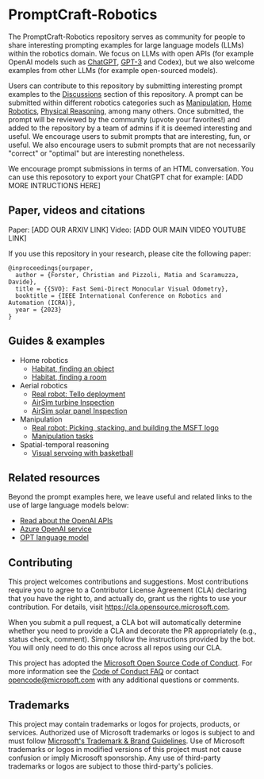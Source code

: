 # PromptCraft-Robotics

The PromptCraft-Robotics repository serves as community for people to share interesting prompting examples for large language models (LLMs) within the robotics domain.
We focus on LLMs with open APIs (for example OpenAI models such as [ChatGPT](https://openai.com/blog/chatgpt/), [GPT-3](https://openai.com/api/) and Codex), but we also welcome examples from other LLMs (for example open-sourced models).

Users can contribute to this repository by submitting interesting prompt examples to the [Discussions](https://github.com/microsoft/PromptCraft-Robotics/discussions) section of this repository. A prompt can be submitted within different robotics categories such as [Manipulation](https://github.com/microsoft/PromptCraft-Robotics/discussions/categories/llm-manipulation), [Home Robotics](https://github.com/microsoft/PromptCraft-Robotics/discussions/categories/llm-home-robots), [Physical Reasoning](https://github.com/microsoft/PromptCraft-Robotics/discussions/categories/llm-physical-reasoning), among many others.
Once submitted, the prompt will be reviewed by the community (upvote your favorites!) and added to the repository by a team of admins if it is deemed interesting and useful.
We encourage users to submit prompts that are interesting, fun, or useful. We also encourage users to submit prompts that are not necessarily "correct" or "optimal" but are interesting nonetheless.

We encourage prompt submissions in terms of an HTML conversation. You can use this reposotory to export your ChatGPT chat for example: [ADD MORE INTRUCTIONS HERE]

## Paper, videos and citations

Paper: [ADD OUR ARXIV LINK]
Video: [ADD OUR MAIN VIDEO YOUTUBE LINK]

If you use this repository in your research, please cite the following paper:

    @inproceedings{ourpaper,
      author = {Forster, Christian and Pizzoli, Matia and Scaramuzza, Davide},
      title = {{SVO}: Fast Semi-Direct Monocular Visual Odometry},
      booktitle = {IEEE International Conference on Robotics and Automation (ICRA)},
      year = {2023}
    }

## Guides & examples

* Home robotics 
  * [Habitat, finding an object](https://github.com/microsoft/PromptCraft-Robotics)
  * [Habitat, finding a room](https://github.com/microsoft/PromptCraft-Robotics)
* Aerial robotics
  * [Real robot: Tello deployment](examples/aerial_robotics/tello_example.md)
  * [AirSim turbine Inspection](examples/aerial_robotics/airsim_turbine_inspection.md)
  * [AirSim solar panel Inspection](examples/aerial_robotics/airsim_solarpanel_inspection.md)
* Manipulation
  * [Real robot: Picking, stacking, and building the MSFT logo](examples/manipulation/pick_stack_msft_logo.md)
  * [Manipulation tasks](examples/manipulation/manipulation_tasks.md)
* Spatial-temporal reasoning
  * [Visual servoing with basketball](examples/spatial_temporal_reasoning/visual_servoing_basketball.md)

## Related resources

Beyond the prompt examples here, we leave useful and related links to the use of large language models below:

* [Read about the OpenAI APIs](https://openai.com/api/)
* [Azure OpenAI service](https://azure.microsoft.com/en-us/products/cognitive-services/openai-service)
* [OPT language model](https://huggingface.co/docs/transformers/model_doc/opt)

## Contributing

This project welcomes contributions and suggestions.  Most contributions require you to agree to a
Contributor License Agreement (CLA) declaring that you have the right to, and actually do, grant us
the rights to use your contribution. For details, visit https://cla.opensource.microsoft.com.

When you submit a pull request, a CLA bot will automatically determine whether you need to provide
a CLA and decorate the PR appropriately (e.g., status check, comment). Simply follow the instructions
provided by the bot. You will only need to do this once across all repos using our CLA.

This project has adopted the [Microsoft Open Source Code of Conduct](https://opensource.microsoft.com/codeofconduct/).
For more information see the [Code of Conduct FAQ](https://opensource.microsoft.com/codeofconduct/faq/) or
contact [opencode@microsoft.com](mailto:opencode@microsoft.com) with any additional questions or comments.

## Trademarks

This project may contain trademarks or logos for projects, products, or services. Authorized use of Microsoft 
trademarks or logos is subject to and must follow 
[Microsoft's Trademark & Brand Guidelines](https://www.microsoft.com/en-us/legal/intellectualproperty/trademarks/usage/general).
Use of Microsoft trademarks or logos in modified versions of this project must not cause confusion or imply Microsoft sponsorship.
Any use of third-party trademarks or logos are subject to those third-party's policies.
